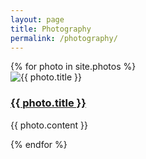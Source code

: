 ```yaml
---
layout: page
title: Photography
permalink: /photography/
---
```


  <div class="container">
    <div class="row">
      {% for photo in site.photos %}
        <div class="col-lg-3 col-md-6 text-center">
          <div class="service-box">
            <img src="{{ photo.image_path }}" alt="{{ photo.title }}"/>
      <h3><a href="{{ photo.url }}">{{ photo.title }}</a></h3>
            <p class="text-muted">{{ photo.content }}</p>
          </div>
        </div>
      {% endfor %}
    </div>
  </div>

